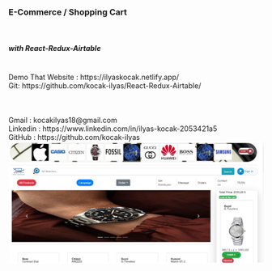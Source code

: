 ﻿<h3> E-Commerce / Shopping Cart </h3>
<br/>
<h5>with React-Redux-Airtable </h5>
<br/>
Demo That Website   : https://ilyaskocak.netlify.app/
<br/>
Git: https://github.com/kocak-ilyas/React-Redux-Airtable/
<br/>
<br/>
<br/>
<br/>
Gmail               : kocakilyas18@gmail.com 
<br/>
Linkedin            : https://www.linkedin.com/in/ilyas-kocak-2053421a5
<br/>
GitHub              : https://github.com/kocak-ilyas
<br/>
<img src="./src/image/website_image.jpg" alt="website_image"/>